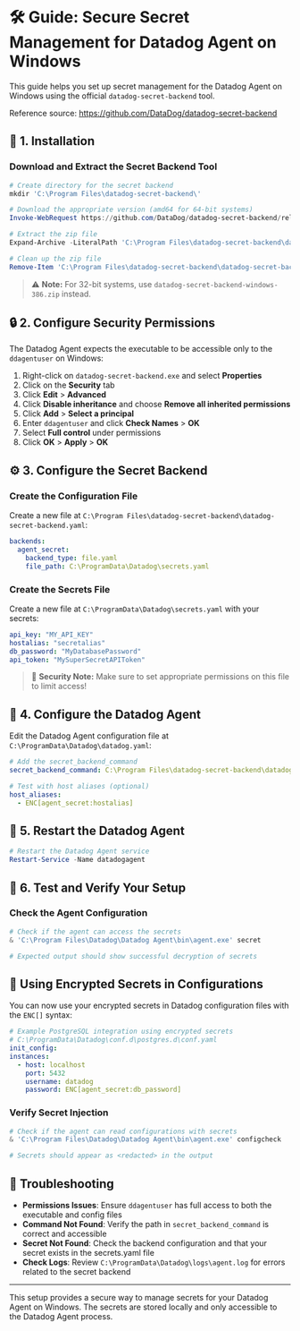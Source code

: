 # 🛠️ Guide: Secure Secret Management for Datadog Agent on Windows

This guide helps you set up secret management for the Datadog Agent on Windows using the official `datadog-secret-backend` tool.

Reference source: https://github.com/DataDog/datadog-secret-backend

## 🔐 1. Installation

### Download and Extract the Secret Backend Tool

```powershell
# Create directory for the secret backend
mkdir 'C:\Program Files\datadog-secret-backend\'

# Download the appropriate version (amd64 for 64-bit systems)
Invoke-WebRequest https://github.com/DataDog/datadog-secret-backend/releases/latest/download/datadog-secret-backend-windows-amd64.zip -OutFile 'C:\Program Files\datadog-secret-backend\datadog-secret-backend-windows-amd64.zip'

# Extract the zip file
Expand-Archive -LiteralPath 'C:\Program Files\datadog-secret-backend\datadog-secret-backend-windows-amd64.zip' -DestinationPath 'C:\Program Files\datadog-secret-backend\'

# Clean up the zip file
Remove-Item 'C:\Program Files\datadog-secret-backend\datadog-secret-backend-windows-amd64.zip'
```

> ⚠️ **Note:** For 32-bit systems, use `datadog-secret-backend-windows-386.zip` instead.

## 🔒 2. Configure Security Permissions

The Datadog Agent expects the executable to be accessible only to the `ddagentuser` on Windows:

1. Right-click on `datadog-secret-backend.exe` and select **Properties**
2. Click on the **Security** tab
3. Click **Edit** > **Advanced**
4. Click **Disable inheritance** and choose **Remove all inherited permissions**
5. Click **Add** > **Select a principal**
6. Enter `ddagentuser` and click **Check Names** > **OK**
7. Select **Full control** under permissions
8. Click **OK** > **Apply** > **OK**

## ⚙️ 3. Configure the Secret Backend

### Create the Configuration File

Create a new file at `C:\Program Files\datadog-secret-backend\datadog-secret-backend.yaml`:

```yaml
backends:
  agent_secret:
    backend_type: file.yaml
    file_path: C:\ProgramData\Datadog\secrets.yaml
```

### Create the Secrets File

Create a new file at `C:\ProgramData\Datadog\secrets.yaml` with your secrets:

```yaml
api_key: "MY_API_KEY"
hostalias: "secretalias"
db_password: "MyDatabasePassword"
api_token: "MySuperSecretAPIToken"
```

> 🔐 **Security Note:** Make sure to set appropriate permissions on this file to limit access!

## 🧩 4. Configure the Datadog Agent

Edit the Datadog Agent configuration file at `C:\ProgramData\Datadog\datadog.yaml`:

```yaml
# Add the secret_backend_command 
secret_backend_command: C:\Program Files\datadog-secret-backend\datadog-secret-backend.exe

# Test with host aliases (optional)
host_aliases:
  - ENC[agent_secret:hostalias]
```

## 🔄 5. Restart the Datadog Agent

```powershell
# Restart the Datadog Agent service
Restart-Service -Name datadogagent
```

## 🧪 6. Test and Verify Your Setup

### Check the Agent Configuration

```powershell
# Check if the agent can access the secrets
& 'C:\Program Files\Datadog\Datadog Agent\bin\agent.exe' secret

# Expected output should show successful decryption of secrets
```

## 📝 Using Encrypted Secrets in Configurations

You can now use your encrypted secrets in Datadog configuration files with the `ENC[]` syntax:

```yaml
# Example PostgreSQL integration using encrypted secrets
# C:\ProgramData\Datadog\conf.d\postgres.d\conf.yaml
init_config:
instances:
  - host: localhost
    port: 5432
    username: datadog
    password: ENC[agent_secret:db_password]
```

### Verify Secret Injection 

```powershell
# Check if the agent can read configurations with secrets
& 'C:\Program Files\Datadog\Datadog Agent\bin\agent.exe' configcheck

# Secrets should appear as <redacted> in the output
```

## 🔧 Troubleshooting

- **Permissions Issues**: Ensure `ddagentuser` has full access to both the executable and config files
- **Command Not Found**: Verify the path in `secret_backend_command` is correct and accessible
- **Secret Not Found**: Check the backend configuration and that your secret exists in the secrets.yaml file
- **Check Logs**: Review `C:\ProgramData\Datadog\logs\agent.log` for errors related to the secret backend

---

This setup provides a secure way to manage secrets for your Datadog Agent on Windows. The secrets are stored locally and only accessible to the Datadog Agent process.